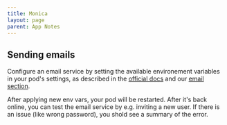 ```yaml
---
title: Monica
layout: page
parent: App Notes
---
```


## Sending emails
Configure an email service by setting the available environement variables in your pod's settings, as described in the [official docs](https://github.com/monicahq/monica/blob/main/docs/installation/mail.md) and our [email section](/faq/#sending-emails).

After applying new env vars, your pod will be restarted. After it's back online, you can test the email service by e.g. inviting a new user. If there is an issue (like wrong password), you shold see a summary of the error.